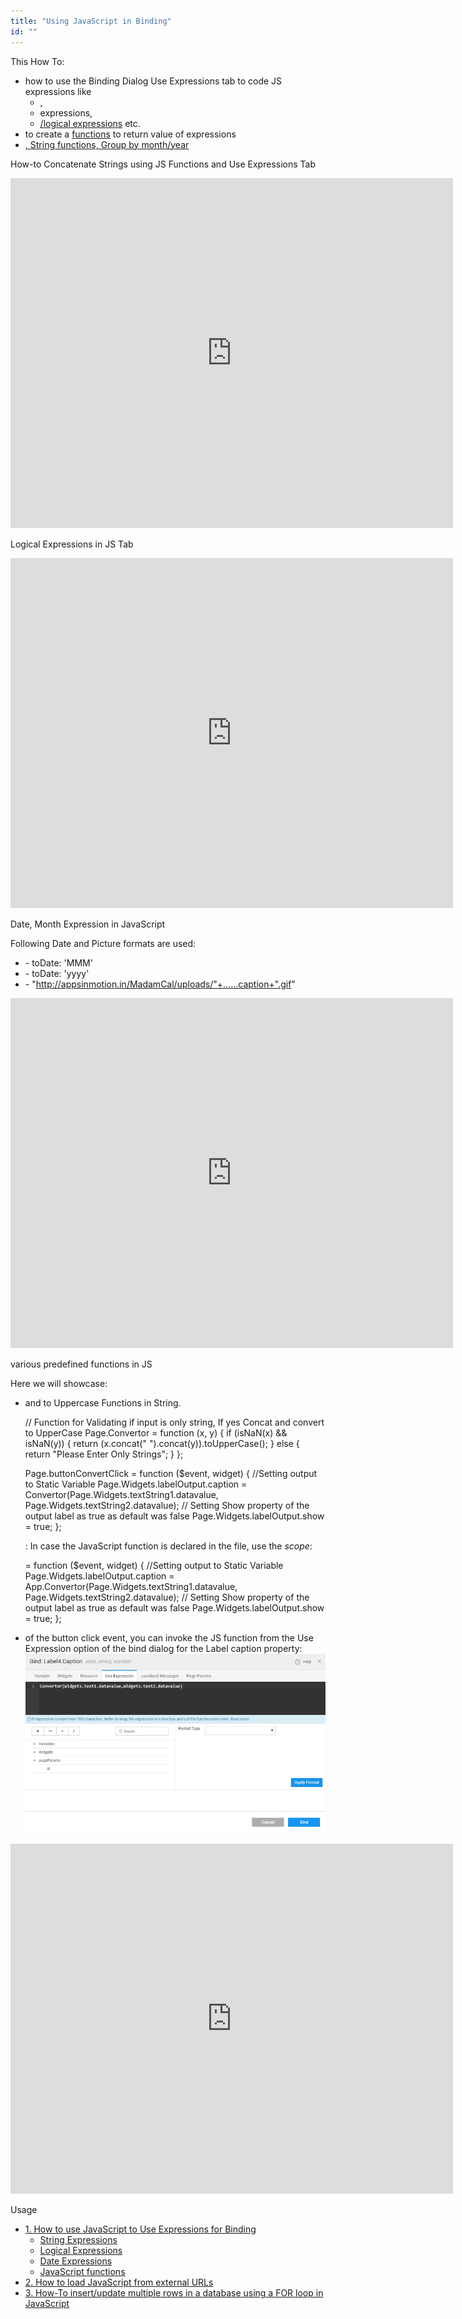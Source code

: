```yaml
---
title: "Using JavaScript in Binding"
id: ""
---
```


This How To:

- how to use the Binding Dialog Use Expressions tab to code JS expressions like
    - [](#string-expressions),
    - expressions,
    - [/logical expressions](#logical-expressions) etc.
- to create a [functions](#js-function) to return value of expressions
- [, String functions, Group by month/year](#date-expressions)

How-to Concatenate Strings using JS Functions and Use Expressions Tab

<iframe width="708" height="560" src="https://docs.google.com/presentation/d/e/2PACX-1vT0wXZu9tU9SCeEC0kwm0XSsmKz7H8DFoICrIPeSHzN-LR4yhw0371LB6tmjXHWSbCR2pv8Nmgn_pXe/embed?start=false&amp;loop=false&amp;delayms=3000" frameborder="0" allowfullscreen="allowfullscreen" mozallowfullscreen="mozallowfullscreen" webkitallowfullscreen="webkitallowfullscreen"></iframe>

 Logical Expressions in JS Tab

<iframe width="708" height="560" src="https://docs.google.com/presentation/d/e/2PACX-1vRK19F2uZxCvlQiYQYCmpR84N1HZVnsKiz5PvhnKPRBxT_dWQycnC7RTZB7mF9aPuyxcRYU4zMbH7bO/embed?start=false&amp;loop=false&amp;delayms=3000" frameborder="0" allowfullscreen="allowfullscreen" mozallowfullscreen="mozallowfullscreen" webkitallowfullscreen="webkitallowfullscreen"></iframe>

 Date, Month Expression in JavaScript

Following Date and Picture formats are used:

- \- toDate: 'MMM'
- \- toDate: 'yyyy'
- \- "http://appsinmotion.in/MadamCal/uploads/"+......caption+".gif"

<iframe width="708" height="560" src="https://docs.google.com/presentation/d/e/2PACX-1vTjcZvm2OC2VGzQ8gYi-ytn2_0Z3YmQwTgGoxSSqP4N9SqGq1mziJhb31tzSTmo-dmRw98QlvFUl0Mq/embed?start=false&amp;loop=false&amp;delayms=3000" frameborder="0" allowfullscreen="allowfullscreen" mozallowfullscreen="mozallowfullscreen" webkitallowfullscreen="webkitallowfullscreen"></iframe>

various predefined functions in JS

Here we will showcase:

- and to Uppercase Functions in String.
    
    // Function for Validating if input is only string, If yes Concat and convert to UpperCase
    Page.Convertor = function (x, y) {
        if (isNaN(x) && isNaN(y)) {
            return (x.concat(" ").concat(y)).toUpperCase();
        } else {
            return "Please Enter Only Strings";
        }
    };
    
    Page.buttonConvertClick = function ($event, widget) {
        //Setting output to Static Variable
        Page.Widgets.labelOutput.caption = Convertor(Page.Widgets.textString1.datavalue, Page.Widgets.textString2.datavalue);
        // Setting Show property of the output label as true as default was false
        Page.Widgets.labelOutput.show = true;
    };
    
    : In case the JavaScript function is declared in the file, use the _scope_:
    
     = function ($event, widget) {
        //Setting output to Static Variable
        Page.Widgets.labelOutput.caption = App.Convertor(Page.Widgets.textString1.datavalue, 
                                                         Page.Widgets.textString2.datavalue);
        // Setting Show property of the output label as true as default was false
        Page.Widgets.labelOutput.show = true;
    };
    
- of the button click event, you can invoke the JS function from the Use Expression option of the bind dialog for the Label caption property: [![](../assets/JS_functions.png)](../assets/JS_functions.png)

<iframe width="708" height="560" src="https://docs.google.com/presentation/d/e/2PACX-1vQFj6S-v6BVTTVWD1wJ-A2q3j6tYsxy-yPrCRDQpsst8zLUTEzQdRmLLpXdCN9iGnrJGZGyeQTcaypL/embed?start=false&amp;loop=false&amp;delayms=3000" frameborder="0" allowfullscreen="allowfullscreen" mozallowfullscreen="mozallowfullscreen" webkitallowfullscreen="webkitallowfullscreen"></iframe>

Usage

- [1\. How to use JavaScript to Use Expressions for Binding](/learn/how-tos/using-javascript-binding/)
    - [String Expressions](#string-expressions)
    - [Logical Expressions](#logical-expressions)
    - [Date Expressions](#date-expressions)
    - [JavaScript functions](#js-function)
- [2\. How to load JavaScript from external URLs](/learn/how-tos/using-javascript-external-url/)
- [3\. How-To insert/update multiple rows in a database using a FOR loop in JavaScript](/learn/how-tos/using-javascript-loop-command/)
